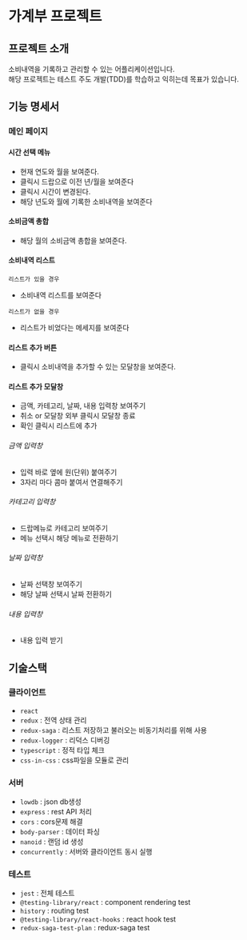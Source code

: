 # 가계부 프로젝트

## 프로젝트 소개

소비내역을 기록하고 관리할 수 있는 어플리케이션입니다.  
해당 프로젝트는 테스트 주도 개발(TDD)를 학습하고 익히는데 목표가 있습니다.

## 기능 명세서

### 메인 페이지

#### 시간 선택 메뉴

- 현재 연도와 월을 보여준다.
- 클릭시 드랍으로 이전 년/월을 보여준다
- 클릭시 시간이 변경된다.
- 해당 년도와 월에 기록한 소비내역을 보여준다

#### 소비금액 총합

- 해당 월의 소비금액 총합을 보여준다.

#### 소비내역 리스트

`리스트가 있을 경우`

- 소비내역 리스트를 보여준다

`리스트가 없을 경우`

- 리스트가 비었다는 메세지를 보여준다

#### 리스트 추가 버튼

- 클릭시 소비내역을 추가할 수 있는 모달창을 보여준다.

#### 리스트 추가 모달창

- 금액, 카테고리, 날짜, 내용 입력창 보여주기
- 취소 or 모달창 외부 클릭시 모달창 종료
- 확인 클릭시 리스트에 추가

###### 금액 입력창

- 입력 바로 옆에 원(단위) 붙여주기
- 3자리 마다 콤마 붙여서 연결해주기

###### 카테고리 입력창

- 드랍메뉴로 카테고리 보여주기
- 메뉴 선택시 해당 메뉴로 전환하기

###### 날짜 입력창

- 날짜 선택창 보여주기
- 해당 날짜 선택시 날짜 전환하기

###### 내용 입력창

- 내용 입력 받기

## 기술스택

### 클라이언트

- `react`
- `redux` : 전역 상태 관리
- `redux-saga` : 리스트 저장하고 불러오는 비동기처리를 위해 사용
- `redux-logger` : 리덕스 디버깅
- `typescript` : 정적 타입 체크
- `css-in-css` : css파일을 모듈로 관리

### 서버

- `lowdb` : json db생성
- `express` : rest API 처리
- `cors` : cors문제 해결
- `body-parser` : 데이터 파싱
- `nanoid` : 랜덤 id 생성
- `concurrently` : 서버와 클라이언트 동시 실행

### 테스트

- `jest` : 전체 테스트
- `@testing-library/react` : component rendering test
- `history` : routing test
- `@testing-library/react-hooks` : react hook test
- `redux-saga-test-plan` : redux-saga test
